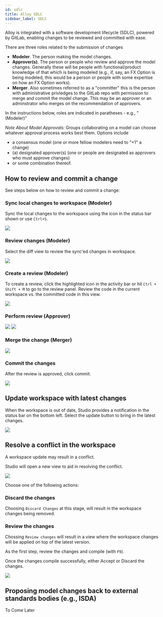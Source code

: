 ```yaml
---
id: sdlc
title: Alloy SDLC
sidebar_label: SDLC
---
```


Alloy is integrated with a software development lifecycle (SDLC), powered by GitLab, enabling changes to be reviewed and committed with ease.

There are three roles related to the submission of changes
* **Modeler**. The person making the model changes.
* **Approver(s)**. The person or people who review and approve the model changes. Generally these will be people with functional/product knowledge of that which is being modeled (e.g., if, say, an FX Option is being modeled, this would be a person or people with some expertise on how an FX Option works).
* **Merger**. Also sometimes referred to as a "committer" this is the person with administrative privledges to the GitLab repo with permission to merge and commit the model change. This may be an approver or an adminstrator who merges on the recommendation of approvers. 

In the instructions below, roles are indicated in paratheses - e.g., "(Modeler)"

_Note About Model Approvals:_ Groups collaborating on a model can choose whatever approval process works best them. Options include 
* a consensus model (one or more fellow modelers need to "+1" a change)
* (a) designated approver(s) (one or people are designated as approvers who must approve changes)
* or some combination thereof. 



## How to review and commit a change

See steps below on how to review and commit a change:

### Sync local changes to workspace (Modeler)
Sync the local changes to the workspace using the icon in the status bar shown or use `Ctrl+S`.

![](assets/sdlc_step1.JPG)

### Review changes (Modeler)
Select the diff view to review the sync'ed changes in workspace.

![](assets/sdlc_step2.JPG)

### Create a review (Modeler)
To create a review, click the highlighted icon in the activity bar or hit `Ctrl + Shift + M` to go to the review panel. Review the code in the current workspace vs. the committed code in this view.

![](assets/sdlc_step3.JPG)

### Perform review (Approver)
![](assets/sldc_gitlab_approval.JPG)
![](assets/sldc_cla_bot.JPG)

### Merge the change (Merger)
![](assets/sldc_merge_button.JPG)

### Commit the changes
After the review is approved, click commit.  

![](assets/sdlc_step4.JPG)

## Update workspace with latest changes

When the workspace is out of date, Studio provides a notification in the status bar on the bottom left. Select the update button to bring in the latest changes.

![](assets/sdlc_step5.JPG)

## Resolve a conflict in the workspace
A workspace update may result in a conflict.  

Studio will open a new view to aid in resolving the conflict.  

![](assets/sdlc_step6.JPG)

Choose one of the following actions:

### Discard the changes

Choosing `Discard Changes` at this stage, will result in the workspace changes being removed.

### Review the changes

Chossing `Review changes` will result in a view where the workspace changes will be applied on top of the latest version. 

As the first step, review the changes and compile (with `F9`).

Once the changes compile successfully, either Accept or Discard the changes.

![](assets/sdlc_step7.JPG)


## Proposing model changes back to external standards bodies (e.g., ISDA)
To Come Later







